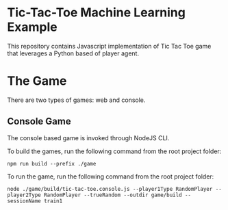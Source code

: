 # Tic-Tac-Toe Machine Learning Example

This repository contains Javascript implementation of Tic Tac Toe game that leverages a Python based of player agent.

# The Game

There are two types of games: web and console.

## Console Game

The console based game is invoked through NodeJS CLI.

To build the games, run the following command from the root project folder:
```
npm run build --prefix ./game
```

To run the game, run the following command from the root project folder:
```
node ./game/build/tic-tac-toe.console.js --player1Type RandomPlayer --player2Type RandomPlayer --trueRandom --outdir game/build --sessionName train1
```
